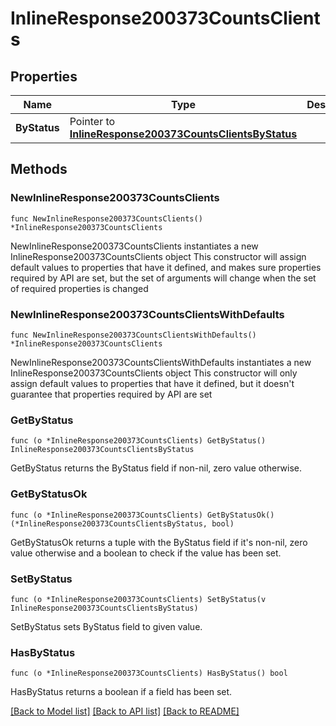 # InlineResponse200373CountsClients

## Properties

Name | Type | Description | Notes
------------ | ------------- | ------------- | -------------
**ByStatus** | Pointer to [**InlineResponse200373CountsClientsByStatus**](InlineResponse200373CountsClientsByStatus.md) |  | [optional] 

## Methods

### NewInlineResponse200373CountsClients

`func NewInlineResponse200373CountsClients() *InlineResponse200373CountsClients`

NewInlineResponse200373CountsClients instantiates a new InlineResponse200373CountsClients object
This constructor will assign default values to properties that have it defined,
and makes sure properties required by API are set, but the set of arguments
will change when the set of required properties is changed

### NewInlineResponse200373CountsClientsWithDefaults

`func NewInlineResponse200373CountsClientsWithDefaults() *InlineResponse200373CountsClients`

NewInlineResponse200373CountsClientsWithDefaults instantiates a new InlineResponse200373CountsClients object
This constructor will only assign default values to properties that have it defined,
but it doesn't guarantee that properties required by API are set

### GetByStatus

`func (o *InlineResponse200373CountsClients) GetByStatus() InlineResponse200373CountsClientsByStatus`

GetByStatus returns the ByStatus field if non-nil, zero value otherwise.

### GetByStatusOk

`func (o *InlineResponse200373CountsClients) GetByStatusOk() (*InlineResponse200373CountsClientsByStatus, bool)`

GetByStatusOk returns a tuple with the ByStatus field if it's non-nil, zero value otherwise
and a boolean to check if the value has been set.

### SetByStatus

`func (o *InlineResponse200373CountsClients) SetByStatus(v InlineResponse200373CountsClientsByStatus)`

SetByStatus sets ByStatus field to given value.

### HasByStatus

`func (o *InlineResponse200373CountsClients) HasByStatus() bool`

HasByStatus returns a boolean if a field has been set.


[[Back to Model list]](../README.md#documentation-for-models) [[Back to API list]](../README.md#documentation-for-api-endpoints) [[Back to README]](../README.md)


